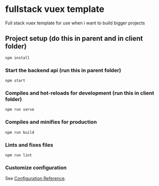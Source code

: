 # fullstack vuex template
Full stack vuex template for use when i want to build bigger projects

## Project setup (do this in parent and in client folder)
```
npm install
```
### Start the backend api (run this in parent folder)
```
npm start
```

### Compiles and hot-reloads for development (run this in client folder)
```
npm run serve
```

### Compiles and minifies for production
```
npm run build
```

### Lints and fixes files
```
npm run lint
```

### Customize configuration
See [Configuration Reference](https://cli.vuejs.org/config/).
